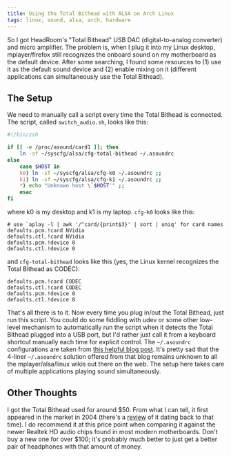 ```yaml
---
title: Using the Total Bithead with ALSA on Arch Linux
tags: linux, sound, alsa, arch, hardware
---
```


So I got HeadRoom's "Total Bithead" USB DAC (digital-to-analog converter) and micro amplifier.
The problem is, when I plug it into my Linux desktop, mplayer/firefox still recognizes the onboard sound on my motherboard as the default device.
After some searching, I found some resources to (1) use it as the default sound device and (2) enable mixing on it (different applications can simultaneously use the Total Bithead).

The Setup
---------

We need to manually call a script every time the Total Bithead is connected.
The script, called `switch_audio.sh`, looks like this:

```bash
#!/bin/zsh

if [[ -e /proc/asound/card1 ]]; then
	ln -sf ~/syscfg/alsa/cfg-total-bithead ~/.asoundrc
else
	case $HOST in
	k0) ln -sf ~/syscfg/alsa/cfg-k0 ~/.asoundrc ;;
	k1) ln -sf ~/syscfg/alsa/cfg-k1 ~/.asoundrc ;;
	*) echo "Unknown host \`$HOST'" ;;
	esac
fi
```

where k0 is my desktop and k1 is my laptop.
`cfg-k0` looks like this:

	# use `aplay -l | awk '/^card/{print$3}' | sort | uniq' for card names
	defaults.pcm.!card NVidia
	defaults.ctl.!card NVidia
	defaults.pcm.!device 0
	defaults.ctl.!device 0

and `cfg-total-bithead` looks like this (yes, the Linux kernel recognizes the Total Bithead as CODEC):

	defaults.pcm.!card CODEC
	defaults.ctl.!card CODEC
	defaults.pcm.!device 0
	defaults.ctl.!device 0

That's all there is to it.
Now every time you plug in/out the Total Bithead, just run this script.
You could do some fiddling with udev or some other low-level mechanism to automatically run the script when it detects the Total Bithead plugged into a USB port, but I'd rather just call it from a keyboard shortcut manually each time for explicit control.
The `~/.asoundrc` configurations are taken from [this helpful blog post][asoundrc].
It's pretty sad that the 4-liner `~/.asoundrc` solution offered from that blog remains unknown to all the mplayer/alsa/linux wikis out there on the web.
The setup here takes care of multiple applications playing sound simultaneously.

Other Thoughts
--------------

I got the Total Bithead used for around $50.
From what I can tell, it first appeared in the market in 2004 (there's a [review][review] of it dating back to that time).
I do recommend it at this price point when comparing it against the newer Realtek HD audio chips found in most modern motherboards.
Don't buy a new one for over $100; it's probably much better to just get a better pair of headphones with that amount of money.

[review]: http://www.6moons.com/audioreviews/bithead/bithead.html
[asoundrc]: http://ptspts.blogspot.com/2009/03/how-to-select-alsa-sound-card-and-have.html
